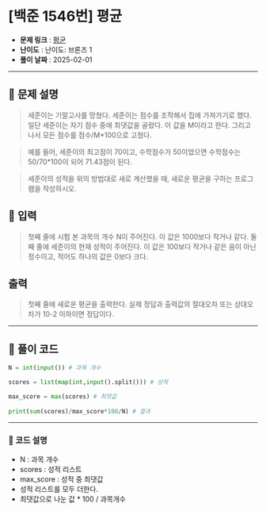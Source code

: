 # [백준 1546번] 평균

- **문제 링크** : [평균](https://boj.kr/1546)
- **난이도** : 난이도: 브론즈 1
- **풀이 날짜** : 2025-02-01  
---

## 📖 문제 설명

> 세준이는 기말고사를 망쳤다. 세준이는 점수를 조작해서 집에 가져가기로 했다. 일단 세준이는 자기 점수 중에 최댓값을 골랐다. 이 값을 M이라고 한다. 그리고 나서 모든 점수를 점수/M*100으로 고쳤다.

> 예를 들어, 세준이의 최고점이 70이고, 수학점수가 50이었으면 수학점수는 50/70*100이 되어 71.43점이 된다.

> 세준이의 성적을 위의 방법대로 새로 계산했을 때, 새로운 평균을 구하는 프로그램을 작성하시오.

## 📖 입력

> 첫째 줄에 시험 본 과목의 개수 N이 주어진다. 이 값은 1000보다 작거나 같다. 둘째 줄에 세준이의 현재 성적이 주어진다. 이 값은 100보다 작거나 같은 음이 아닌 정수이고, 적어도 하나의 값은 0보다 크다.

## 출력

> 첫째 줄에 새로운 평균을 출력한다. 실제 정답과 출력값의 절대오차 또는 상대오차가 10-2 이하이면 정답이다.

---

## 📝 풀이 코드

```python
N = int(input()) # 과목 개수

scores = list(map(int,input().split())) # 성적

max_score = max(scores) # 최댓값
    
print(sum(scores)/max_score*100/N) # 결과
```

---
 
### 📖 코드 설명
- N : 과목 개수
- scores : 성적 리스트
- max_score : 성적 중 최댓값 
- 성적 리스트를 모두 더한다.
- 최댓값으로 나눈 값 * 100 / 과목개수
